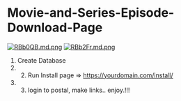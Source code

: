 # Movie-and-Series-Episode-Download-Page
<a href="https://extraimage.xyz/pix/RBb0QB"><img src="https://i3.extraimage.xyz/pix/2022/12/03/RBb0QB.md.png" alt="RBb0QB.md.png" border="0"></a>
<a href="https://extraimage.xyz/pix/RBb2Fr"><img src="https://i3.extraimage.xyz/pix/2022/12/03/RBb2Fr.md.png" alt="RBb2Fr.md.png" border="0"></a>
1. Create Database  <br />
2. 2. Run Install page => https://yourdomain.com/install/   <br />
3. 3. login to postal, make links.. enjoy.!!! <br />
